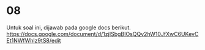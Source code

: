 ﻿# 08
Untuk soal ini, dijawab pada google docs berikut.
https://docs.google.com/document/d/1zjISbgBIOsQQv2hW10JfXwC6UKevCEt1NWfWhlz9tS8/edit
